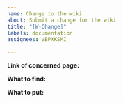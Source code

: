 ```yaml
---
name: Change to the wiki
about: Submit a change for the wiki
title: "[W-Change]"
labels: documentation
assignees: VBPXKSMI

---
```


**Link of concerned page:**


**What to find:**


**What to put:**
